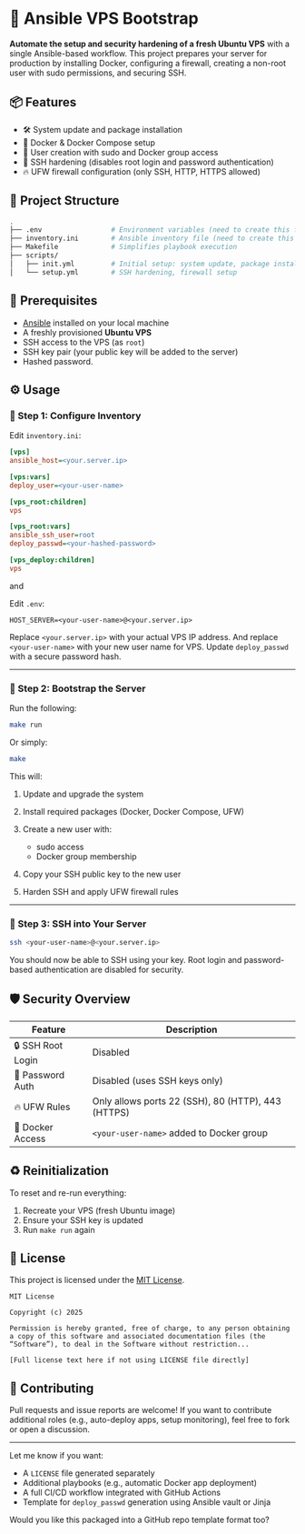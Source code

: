 # 🔧 Ansible VPS Bootstrap

**Automate the setup and security hardening of a fresh Ubuntu VPS** with a single Ansible-based workflow. This project prepares your server for production by installing Docker, configuring a firewall, creating a non-root user with sudo permissions, and securing SSH.


## 📦 Features

* 🛠️ System update and package installation
* 🐳 Docker & Docker Compose setup
* 👤 User creation with sudo and Docker group access
* 🔐 SSH hardening (disables root login and password authentication)
* 🔥 UFW firewall configuration (only SSH, HTTP, HTTPS allowed)


## 📁 Project Structure

```bash
.
├── .env                 # Environment variables (need to create this file)
├── inventory.ini        # Ansible inventory file (need to create this file)
├── Makefile             # Simplifies playbook execution
├── scripts/
│   ├── init.yml         # Initial setup: system update, package install, user creation
│   └── setup.yml        # SSH hardening, firewall setup
```


## 🧰 Prerequisites

* [Ansible](https://docs.ansible.com/ansible/latest/installation_guide/intro_installation.html) installed on your local machine
* A freshly provisioned **Ubuntu VPS**
* SSH access to the VPS (as `root`)
* SSH key pair (your public key will be added to the server)
* Hashed password.

## ⚙️ Usage

### 🔹 Step 1: Configure Inventory

Edit `inventory.ini`:

```ini
[vps]
ansible_host=<your.server.ip>

[vps:vars]
deploy_user=<your-user-name>

[vps_root:children]
vps

[vps_root:vars]
ansible_ssh_user=root
deploy_passwd=<your-hashed-password>

[vps_deploy:children]
vps
```

and

Edit `.env`:

```env
HOST_SERVER=<your-user-name>@<your.server.ip>
```

Replace `<your.server.ip>` with your actual VPS IP address.
And replace `<your-user-name>` with your new user name for VPS.
Update `deploy_passwd` with a secure password hash.

---

### 🔹 Step 2: Bootstrap the Server

Run the following:

```bash
make run
```

Or simply:

```bash
make
```

This will:

1. Update and upgrade the system
2. Install required packages (Docker, Docker Compose, UFW)
3. Create a new user with:

   * sudo access
   * Docker group membership
4. Copy your SSH public key to the new user
5. Harden SSH and apply UFW firewall rules

---

### 🔹 Step 3: SSH into Your Server

```bash
ssh <your-user-name>@<your.server.ip>
```

You should now be able to SSH using your key.
Root login and password-based authentication are disabled for security.


## 🛡️ Security Overview

| Feature           | Description                                        |
| ----------------- | -------------------------------------------------- |
| 🔒 SSH Root Login | Disabled                                           |
| 🔐 Password Auth  | Disabled (uses SSH keys only)                      |
| 🔥 UFW Rules      | Only allows ports 22 (SSH), 80 (HTTP), 443 (HTTPS) |
| 🐳 Docker Access  | `<your-user-name>` added to Docker group           |


## ♻️ Reinitialization

To reset and re-run everything:

1. Recreate your VPS (fresh Ubuntu image)
2. Ensure your SSH key is updated
3. Run `make run` again


## 📜 License

This project is licensed under the [MIT License](LICENSE).

```text
MIT License

Copyright (c) 2025 

Permission is hereby granted, free of charge, to any person obtaining a copy of this software and associated documentation files (the “Software”), to deal in the Software without restriction...

[Full license text here if not using LICENSE file directly]
```


## 🤝 Contributing

Pull requests and issue reports are welcome!
If you want to contribute additional roles (e.g., auto-deploy apps, setup monitoring), feel free to fork or open a discussion.

---

Let me know if you want:

* A `LICENSE` file generated separately
* Additional playbooks (e.g., automatic Docker app deployment)
* A full CI/CD workflow integrated with GitHub Actions
* Template for `deploy_passwd` generation using Ansible vault or Jinja

Would you like this packaged into a GitHub repo template format too?
